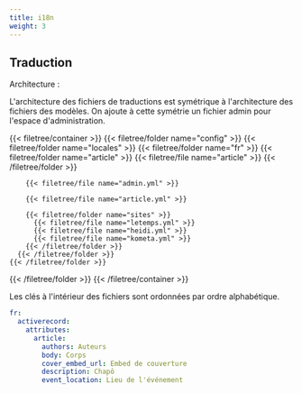 ```yaml
---
title: i18n
weight: 3
---
```


## Traduction

Architecture :

L'architecture des fichiers de traductions est symétrique à l'architecture des fichiers des modèles. On ajoute à cette symétrie un fichier admin pour l'espace d'administration.

{{< filetree/container >}}
  {{< filetree/folder name="config" >}}
    {{< filetree/folder name="locales" >}}
      {{< filetree/folder name="fr" >}}
        {{< filetree/folder name="article" >}}
          {{< filetree/file name="article" >}}
        {{< /filetree/folder >}}

        {{< filetree/file name="admin.yml" >}}

        {{< filetree/file name="article.yml" >}}

        {{< filetree/folder name="sites" >}}
          {{< filetree/file name="letemps.yml" >}}
          {{< filetree/file name="heidi.yml" >}}
          {{< filetree/file name="kometa.yml" >}}
        {{< /filetree/folder >}}
      {{< /filetree/folder >}}
    {{< /filetree/folder >}}
  {{< /filetree/folder >}}
{{< /filetree/container >}}

Les clés à l'intérieur des fichiers sont ordonnées par ordre alphabétique.

```yaml {filename="article.yml"}
fr:
  activerecord:
    attributes:
      article:
        authors: Auteurs
        body: Corps
        cover_embed_url: Embed de couverture
        description: Chapô
        event_location: Lieu de l'événement
```

